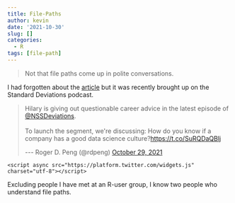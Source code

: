 ```yaml
---
title: File-Paths
author: kevin
date: '2021-10-30'
slug: []
categories:
  - R
tags: [file-path]
---
```


> Not that file paths come up in polite conversations.

I had forgotten about the [article](https://www.theverge.com/22684730/students-file-folder-directory-structure-education-gen-z) but it was recently brought up on the Standard Deviations podcast.

<blockquote class="twitter-tweet">

<p lang="en" dir="ltr">

Hilary is giving out questionable career advice in the latest episode of <a href="https://twitter.com/NSSDeviations?ref_src=twsrc%5Etfw">@NSSDeviations</a>.<br><br>To launch the segment, we're discussing: How do you know if a company has a good data science culture?<a href="https://t.co/SuRQDaQBlj">https://t.co/SuRQDaQBlj</a>

</p>

--- Roger D. Peng (@rdpeng) <a href="https://twitter.com/rdpeng/status/1454154860941746177?ref_src=twsrc%5Etfw">October 29, 2021</a>

</blockquote>

```{=html}
<script async src="https://platform.twitter.com/widgets.js" charset="utf-8"></script>
```
Excluding people I have met at an R-user group, I know two people who understand file paths.
